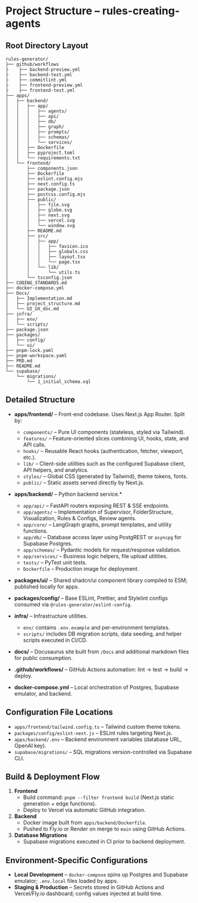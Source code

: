 # Project Structure – rules-creating-agents

## Root Directory Layout
```text
rules-generator/
├── github/workflows
├    ├── backend-preview.yml
├    ├── backend-test.yml
├    ├── commitlint.yml
├    ├── frontend-preview.yml
├    ├── frontend-test.yml
├── apps/
│   ├── backend/
│   │   ├── app/
│   │   │   ├── agents/
│   │   │   ├── api/
│   │   │   ├── db/
│   │   │   ├── graph/
│   │   │   ├── prompts/
│   │   │   ├── schemas/
│   │   │   └── services/
│   │   ├── Dockerfile
│   │   ├── pyproject.toml
│   │   └── requirements.txt
│   └── frontend/
│       ├── components.json
│       ├── Dockerfile
│       ├── eslint.config.mjs
│       ├── next.config.ts
│       ├── package.json
│       ├── postcss.config.mjs
│       ├── public/
│       │   ├── file.svg
│       │   ├── globe.svg
│       │   ├── next.svg
│       │   ├── vercel.svg
│       │   └── window.svg
│       ├── README.md
│       ├── src/
│       │   ├── app/
│       │   │   ├── favicon.ico
│       │   │   ├── globals.css
│       │   │   ├── layout.tsx
│       │   │   └── page.tsx
│       │   └── lib/
│       │       └── utils.ts
│       └── tsconfig.json
├── CODING_STANDARDS.md
├── docker-compose.yml
├── Docs/
│   ├── Implementation.md
│   ├── project_structure.md
│   └── UI_UX_doc.md
├── infra/
│   ├── env/
│   └── scripts/
├── package.json
├── packages/
│   ├── config/
│   └── ui/
├── pnpm-lock.yaml
├── pnpm-workspace.yaml
├── PRD.md
├── README.md
└── supabase/
    └── migrations/
        └── 1_initial_schema.sql
```

## Detailed Structure
- **apps/frontend/** – Front-end codebase. Uses Next.js App Router. Split by:
  - `components/` – Pure UI components (stateless, styled via Tailwind).
  - `features/` – Feature-oriented slices combining UI, hooks, state, and API calls.
  - `hooks/` – Reusable React hooks (authentication, fetcher, viewport, etc.).
  - `lib/` – Client-side utilities such as the configured Supabase client, API helpers, and analytics.
  - `styles/` – Global CSS (generated by Tailwind), theme tokens, fonts.
  - `public/` – Static assets served directly by Next.js.

- **apps/backend/** – Python backend service.*
  - `app/api/` – FastAPI routers exposing REST & SSE endpoints.
  - `app/agents/` – Implementation of Supervisor, FolderStructure, Visualization, Rules & Configs, Review agents.
  - `app/core/` – LangGraph graphs, prompt templates, and utility functions.
  - `app/db/` – Database access layer using PostgREST or `asyncpg` for Supabase Postgres.
  - `app/schemas/` – Pydantic models for request/response validation.
  - `app/services/` – Business logic helpers, file upload utilities.
  - `tests/` – PyTest unit tests.
  - `Dockerfile` – Production image for deployment.

- **packages/ui/** – Shared shadcn/ui component library compiled to ESM; published locally for apps.
- **packages/config/** – Base ESLint, Prettier, and Stylelint configs consumed via `@rules-generator/eslint-config`.
- **infra/** – Infrastructure utilities.
  - `env/` contains `.env.example` and per-environment templates.
  - `scripts/` includes DB migration scripts, data seeding, and helper scripts executed in CI/CD.

- **docs/** – Docusaurus site built from `/Docs` and additional markdown files for public consumption.
- **.github/workflows/** – GitHub Actions automation: lint -> test -> build -> deploy.
- **docker-compose.yml** – Local orchestration of Postgres, Supabase emulator, and backend.

## Configuration File Locations
- `apps/frontend/tailwind.config.ts` – Tailwind custom theme tokens.
- `packages/config/eslint-next.js` – ESLint rules targeting Next.js.
- `apps/backend/.env` – Backend environment variables (database URL, OpenAI key).
- `supabase/migrations/` – SQL migrations version-controlled via Supabase CLI.

## Build & Deployment Flow
1. **Frontend**
   - Build command: `pnpm --filter frontend build` (Next.js static generation + edge functions).
   - Deploy to Vercel via automatic GitHub integration.
2. **Backend**
   - Docker image built from `apps/backend/Dockerfile`.
   - Pushed to Fly.io or Render on merge to `main` using GitHub Actions.
3. **Database Migrations**
   - Supabase migrations executed in CI prior to backend deployment.

## Environment-Specific Configurations
- **Local Development** – `docker-compose` spins up Postgres and Supabase emulator; `.env.local` files loaded by apps.
- **Staging & Production** – Secrets stored in GitHub Actions and Vercel/Fly.io dashboard; config values injected at build time.

